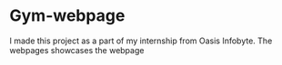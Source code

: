# Gym-webpage
I made this project as a part of my internship from Oasis Infobyte. The webpages showcases the webpage 
